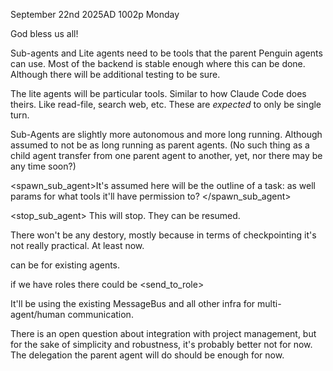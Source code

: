 September 22nd 2025AD 1002p Monday

God bless us all! 


Sub-agents and Lite agents need to be tools that the parent Penguin agents can use. Most of the backend is stable enough where this can be done. Although there will be additional testing to be sure. 

The lite agents will be particular tools. Similar to how Claude Code does theirs. Like read-file, search web, etc. These are *expected* to only be single turn.

Sub-Agents are slightly more autonomous and more long running. Although assumed to not be as long running as parent agents. (No such thing as a child agent transfer from one parent agent to another, yet, nor there may be any time soon?)



<spawn_sub_agent>It's assumed here will be the outline of a task: as well params for what tools it'll have permission to? </spawn_sub_agent>

<stop_sub_agent> This will stop. They can be resumed. 

There won't be any destory, mostly because in terms of checkpointing it's not really practical. At least now.


<delegate> can be for existing agents. 

if we have roles there could be <send_to_role>

It'll be using the existing MessageBus and all other infra for multi-agent/human communication.

There is an open question about integration with project management, but for the sake of simplicity and robustness, it's probably better not for now. The delegation the parent agent will do should be enough for now.